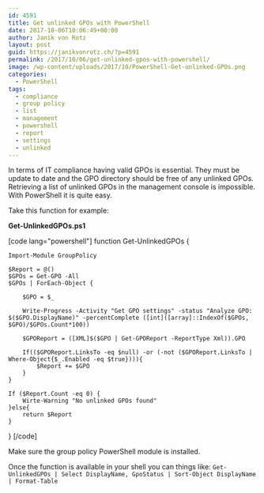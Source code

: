 ```yaml
---
id: 4591
title: Get unlinked GPOs with PowerShell
date: 2017-10-06T10:06:49+00:00
author: Janik von Rotz
layout: post
guid: https://janikvonrotz.ch/?p=4591
permalink: /2017/10/06/get-unlinked-gpos-with-powershell/
image: /wp-content/uploads/2017/10/PowerShell-Get-unlinked-GPOs.png
categories:
  - PowerShell
tags:
  - compliance
  - group policy
  - list
  - management
  - powershell
  - report
  - settings
  - unlinked
---
```

In terms of IT compliance having valid GPOs is essential. They must be update to date and the GPO directory should be free of any unlinked GPOs. Retrieving a list of unlinked GPOs in the management console is impossible. With PowerShell it is quite easy.
<!--more-->
Take this function for example:

**Get-UnlinkedGPOs.ps1**

[code lang="powershell"]
function Get-UnlinkedGPOs {

    Import-Module GroupPolicy
    
    $Report = @() 
    $GPOs = Get-GPO -All
    $GPOs | ForEach-Object { 

        $GPO = $_

	    Write-Progress -Activity "Get GPO settings" -status "Analyze GPO: $($GPO.DisplayName)" -percentComplete ([int]([array]::IndexOf($GPOs, $GPO)/$GPOs.Count*100))
        
        $GPOReport = ([XML]$($GPO | Get-GPOReport -ReportType Xml)).GPO

        If(($GPOReport.LinksTo -eq $null) -or (-not ($GPOReport.LinksTo | Where-Object{$_.Enabled -eq $true}))){
            $Report += $GPO
        }
    }
     
    If ($Report.Count -eq 0) {
        Wirte-Warning "No unlinked GPOs found" 
    }else{ 
        return $Report
    }
}
[/code]

Make sure the group policy PowerShell module is installed.

Once the function is available in your shell you can things like: `Get-UnlinkedGPOs | Select DisplayName, GpoStatus | Sort-Object DisplayName | Format-Table`